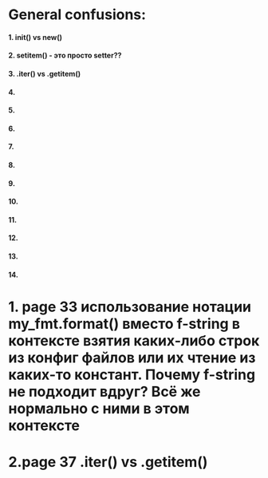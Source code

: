 # General confusions:
#### 1. __init__() vs __new__() 
#### 2. __setitem__() - это просто setter??
#### 3. .__iter__() vs .__getitem__()
#### 4.
#### 5.
#### 6.
#### 7.
#### 8.
#### 9.
#### 10.
#### 11.
#### 12.
#### 13.
#### 14.



# 1. page 33 использование нотации my_fmt.format() вместо f-string в контексте взятия каких-либо строк из конфиг файлов или их чтение из каких-то констант. Почему f-string не подходит вдруг? Всё же нормально с ними в этом контексте
# 2.page 37 .__iter__() vs .__getitem__()

